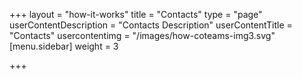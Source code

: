 +++
layout = "how-it-works"
title = "Contacts"
type = "page"
userContentDescription = "Contacts Description"
userContentTitle = "Contacts"
usercontentimg = "/images/how-coteams-img3.svg"
[menu.sidebar]
weight = 3

+++
